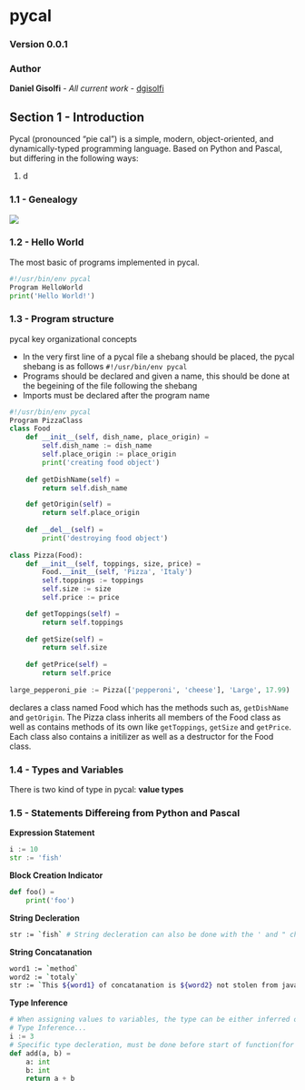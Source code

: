 # pycal

### Version 0.0.1

### Author

**Daniel Gisolfi** - *All current work* - [dgisolfi](https://github.com/dgisolfi)

## Section 1 - Introduction

Pycal (pronounced “pie cal”) is a simple, modern, object-oriented, and dynamically-typed programming language. Based on Python and Pascal, but differing in the following ways:

1. d

### 1.1 - Genealogy

![](/Users/daniel/git/pycal/static/images/Genealogy.png)

### 1.2 - Hello World

The most basic of programs implemented in pycal.

```python
#!/usr/bin/env pycal
Program HelloWorld
print('Hello World!')
```

### 1.3 - Program structure

pycal key organizational concepts

* In the very first line of a pycal file a shebang should be placed, the pycal shebang is as follows `#!/usr/bin/env pycal`
* Programs should be declared and given a name, this should be done at the begeining of the file following the shebang
* Imports must be declared after the program name

```python
#!/usr/bin/env pycal
Program PizzaClass
class Food
	def __init__(self, dish_name, place_origin) =
        self.dish_name := dish_name
        self.place_origin := place_origin
        print('creating food object')
    
    def getDishName(self) =
        return self.dish_name

    def getOrigin(self) = 
        return self.place_origin
    
    def __del__(self) =
        print('destroying food object')
        
class Pizza(Food):
    def __init__(self, toppings, size, price) =
        Food.__init__(self, 'Pizza', 'Italy')
        self.toppings := toppings
        self.size := size
        self.price := price

    def getToppings(self) = 
        return self.toppings
    
    def getSize(self) = 
        return self.size
    
    def getPrice(self) = 
        return self.price
       
large_pepperoni_pie := Pizza(['pepperoni', 'cheese'], 'Large', 17.99)
```

declares a class named Food which has the methods such as, `getDishName` and  `getOrigin`. The Pizza class inherits all members of the Food class as well as contains methods of its own like `getToppings`, `getSize` and `getPrice`. Each class also contains a initilizer as well as a destructor for the Food class.

### 1.4 - Types and Variables

There is two kind of type in pycal: **value types** 

### 1.5 - Statements Differeing from Python and Pascal

**Expression Statement**

```python
i := 10
str := 'fish'
```

**Block Creation Indicator**


```python
def foo() = 
	print('foo')
```

**String Decleration**

```bash
str := `fish` # String decleration can also be done with the ' and " characters
```

**String Concatanation**

```bash
word1 := `method`
word2 := `totaly`
str := `This ${word1} of concatanation is ${word2} not stolen from javascript.`
```

**Type Inference**

```python
# When assigning values to variables, the type can be either inferred or specified. 
# Type Inference...
i := 3
# Specific type decleration, must be done before start of function(for globals must be done after imports)
def add(a, b) =
    a: int
    b: int
	return a + b
```

